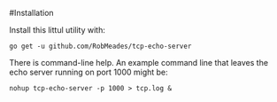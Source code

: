 #Installation

Install this littul utility with:

`go get -u github.com/RobMeades/tcp-echo-server`

There is command-line help.  An example command line that leaves the echo server running on port 1000 might be:

`nohup tcp-echo-server -p 1000 > tcp.log &`